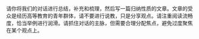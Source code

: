 请你将我们的对话进行总结，补充和梳理，然后写一篇归纳性质的文章。文章的受众是经历高等教育的青年群体，请不要进行说教，只是分享观点。请注重阅读流畅度，恰当举例进行润滑。请抓住对话的主脉，但需要合理分配焦点，避免过度聚焦在某个观点上。